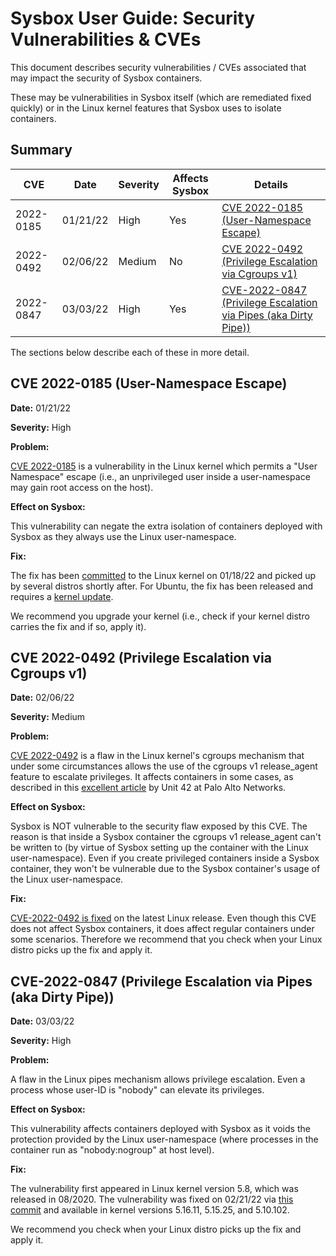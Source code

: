 # Sysbox User Guide: Security Vulnerabilities & CVEs

This document describes security vulnerabilities / CVEs associated that may
impact the security of Sysbox containers.

These may be vulnerabilities in Sysbox itself (which are remediated fixed
quickly) or in the Linux kernel features that Sysbox uses to isolate containers.

## Summary

| CVE          | Date     | Severity | Affects Sysbox | Details |
| ------------ | -------- | -------- | -------------- | ------- |
| 2022-0185    | 01/21/22 | High     | Yes            | [CVE 2022-0185 (User-Namespace Escape)](#cve-2022-0185-user-namespace-escape) |
| 2022-0492    | 02/06/22 | Medium   | No             | [CVE 2022-0492 (Privilege Escalation via Cgroups v1)](#cve-2022-0492-privilege-escalation-via-cgroups-v1) |
| 2022-0847    | 03/03/22 | High     | Yes            | [CVE-2022-0847 (Privilege Escalation via Pipes (aka Dirty Pipe))](#cve-2022-0847-privilege-escalation-via-pipes-aka-dirty-pipe) |

The sections below describe each of these in more detail.

## CVE 2022-0185 (User-Namespace Escape)

**Date:** 01/21/22

**Severity:** High

**Problem:**

[CVE 2022-0185](https://ubuntu.com/security/CVE-2022-0185) is a vulnerability
in the Linux kernel which permits a "User Namespace" escape (i.e., an
unprivileged user inside a user-namespace may gain root access on the host).

**Effect on Sysbox:**

This vulnerability can negate the extra isolation of containers deployed with
Sysbox as they always use the Linux user-namespace.

**Fix:**

The fix has been [committed][cve-2022-0185-commit] to the Linux kernel on
01/18/22 and picked up by several distros shortly after. For Ubuntu, the fix has
been released and requires a [kernel update](https://ubuntu.com/security/notices/USN-5240-1).

We recommend you upgrade your kernel (i.e., check if your kernel distro carries
the fix and if so, apply it).

## CVE 2022-0492 (Privilege Escalation via Cgroups v1)

**Date:** 02/06/22

**Severity:** Medium

**Problem:**

[CVE 2022-0492](https://cve.mitre.org/cgi-bin/cvename.cgi?name=CVE-2022-0492) is
a flaw in the Linux kernel's cgroups mechanism that under some circumstances
allows the use of the cgroups v1 release_agent feature to escalate privileges.
It affects containers in some cases, as described in this [excellent article](https://unit42.paloaltonetworks.com/cve-2022-0492-cgroups/)
by Unit 42 at Palo Alto Networks.

**Effect on Sysbox:**

Sysbox is NOT vulnerable to the security flaw exposed by this CVE. The reason is
that inside a Sysbox container the cgroups v1 release_agent can't be written
to (by virtue of Sysbox setting up the container with the Linux user-namespace).
Even if you create privileged containers inside a Sysbox container, they won't
be vulnerable due to the Sysbox container's usage of the Linux user-namespace.

**Fix:**

[CVE-2022-0492 is fixed][cve-2022-0492-commit] on the latest Linux release.
Even though this CVE does not affect Sysbox containers, it does affect regular
containers under some scenarios. Therefore we recommend that you check when your
Linux distro picks up the fix and apply it.

## CVE-2022-0847 (Privilege Escalation via Pipes (aka Dirty Pipe))

**Date:** 03/03/22

**Severity:** High

**Problem:**

A flaw in the Linux pipes mechanism allows privilege escalation. Even a process
whose user-ID is "nobody" can elevate its privileges.

**Effect on Sysbox:**

This vulnerability affects containers deployed with Sysbox as it voids
the protection provided by the Linux user-namespace (where processes
in the container run as "nobody:nogroup" at host level).

**Fix:**

The vulnerability first appeared in Linux kernel version 5.8, which was released
in 08/2020. The vulnerability was fixed on 02/21/22 via [this commit][cve-2022-0847-commit]
and available in kernel versions 5.16.11, 5.15.25, and 5.10.102.

We recommend you check when your Linux distro picks up the fix and apply it.




[cve-2022-0185-commit]: https://git.kernel.org/pub/scm/linux/kernel/git/torvalds/linux.git/commit/?id=722d94847de29310e8aa03fcbdb41fc92c521756
[cve-2022-0492-commit]: https://git.kernel.org/pub/scm/linux/kernel/git/torvalds/linux.git/commit/?id=24f6008564183aa120d07c03d9289519c2fe02af
[cve-2022-0847-commit]: https://git.kernel.org/pub/scm/linux/kernel/git/torvalds/linux.git/commit/?id=9d2231c5d74e13b2a0546fee6737ee4446017903
[slack]: https://nestybox-support.slack.com/join/shared_invite/enQtOTA0NDQwMTkzMjg2LTAxNGJjYTU2ZmJkYTZjNDMwNmM4Y2YxNzZiZGJlZDM4OTc1NGUzZDFiNTM4NzM1ZTA2NDE3NzQ1ODg1YzhmNDQ#/
